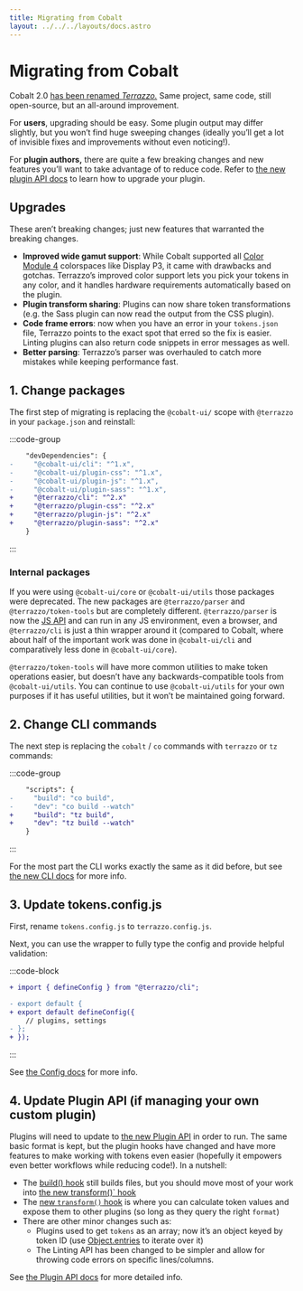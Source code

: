 ```yaml
---
title: Migrating from Cobalt
layout: ../../../layouts/docs.astro
---
```


# Migrating from Cobalt

Cobalt 2.0 [has been renamed _Terrazzo._](/docs/reference/about) Same project, same code, still open-source, but an all-around improvement.

For **users**, upgrading should be easy. Some plugin output may differ slightly, but you won’t find huge sweeping changes (ideally you’ll get a lot of invisible fixes and improvements without even noticing!).

For **plugin authors,** there are quite a few breaking changes and new features you’ll want to take advantage of to reduce code. Refer to [the new plugin API docs](/docs/cli/api/plugin-development) to learn how to upgrade your plugin.

## Upgrades

These aren’t breaking changes; just new features that warranted the breaking changes.

- **Improved wide gamut support**: While Cobalt supported all [Color Module 4](https://www.w3.org/TR/css-color-4/) colorspaces like Display P3, it came with drawbacks and gotchas. Terrazzo’s improved color support lets you pick your tokens in any color, and it handles hardware requirements automatically based on the plugin.
- **Plugin transform sharing**: Plugins can now share token transformations (e.g. the Sass plugin can now read the output from the CSS plugin).
- **Code frame errors**: now when you have an error in your `tokens.json` file, Terrazzo points to the exact spot that erred so the fix is easier. Linting plugins can also return code snippets in error messages as well.
- **Better parsing**: Terrazzo’s parser was overhauled to catch more mistakes while keeping performance fast.

## 1. Change packages

The first step of migrating is replacing the `@cobalt-ui/` scope with `@terrazzo` in your `package.json` and reinstall:

:::code-group

```diff [package.json]
    "devDependencies": {
-     "@cobalt-ui/cli": "^1.x",
-     "@cobalt-ui/plugin-css": "^1.x",
-     "@cobalt-ui/plugin-js": "^1.x",
-     "@cobalt-ui/plugin-sass": "^1.x",
+     "@terrazzo/cli": "^2.x"
+     "@terrazzo/plugin-css": "^2.x"
+     "@terrazzo/plugin-js": "^2.x"
+     "@terrazzo/plugin-sass": "^2.x"
    }
```

:::

### Internal packages

If you were using `@cobalt-ui/core` or `@cobalt-ui/utils` those packages were deprecated. The new packages are `@terrazzo/parser` and `@terrazzo/token-tools` but are completely different. `@terrazzo/parser` is now the [JS API](/docs/cli/api/js/) and can run in any JS environment, even a browser, and `@terrazzo/cli` is just a thin wrapper around it (compared to Cobalt, where about half of the important work was done in `@cobalt-ui/cli` and comparatively less done in `@cobalt-ui/core`).

`@terrazzo/token-tools` will have more common utilities to make token operations easier, but doesn’t have any backwards-compatible tools from `@cobalt-ui/utils`. You can continue to use `@cobalt-ui/utils` for your own purposes if it has useful utilities, but it won’t be maintained going forward.

## 2. Change CLI commands

The next step is replacing the `cobalt` / `co` commands with `terrazzo` or `tz` commands:

:::code-group

```diff [package.json]
    "scripts": {
-     "build": "co build",
-     "dev": "co build --watch"
+     "build": "tz build",
+     "dev": "tz build --watch"
    }
```

:::

For the most part the CLI works exactly the same as it did before, but see [the new CLI docs](/docs/cli/) for more info.

## 3. Update tokens.config.js

First, rename `tokens.config.js` to `terrazzo.config.js`.

Next, you can use the wrapper to fully type the config and provide helpful validation:

:::code-block

```diff [terrazzo.config.js]
+ import { defineConfig } from "@terrazzo/cli";

- export default {
+ export default defineConfig({
    // plugins, settings
- };
+ });
```

:::

See [the Config docs](/docs/cli/config/) for more info.

## 4. Update Plugin API (if managing your own custom plugin)

Plugins will need to update to [the new Plugin API](/docs/cli/api/plugin-development/) in order to run. The same basic format is kept, but the plugin hooks have changed and have more features to make working with tokens even easier (hopefully it empowers even better workflows while reducing code!). In a nutshell:

- The [build() hook](/docs/cli/api/plugin-development/#build) still builds files, but you should move most of your work into [the new transform()` hook](/docs/cli/api/plugin-development#api)
- The [new `transform()` hook](/docs/cli/api/plugin-development#api) is where you can calculate token values and expose them to other plugins (so long as they query the right `format`)
- There are other minor changes such as:
  - Plugins used to get `tokens` as an array; now it’s an object keyed by token ID (use [Object.entries](https://developer.mozilla.org/en-US/docs/Web/JavaScript/Reference/Global_Objects/Object/entries) to iterate over it)
  - The Linting API has been changed to be simpler and allow for throwing code errors on specific lines/columns.

See [the Plugin API docs](/docs/cli/api/plugin-development) for more detailed info.
